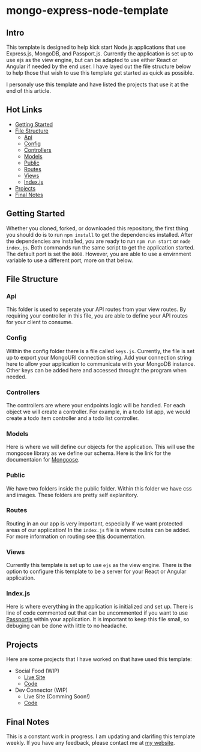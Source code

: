 # mongo-express-node-template
## Intro 
This template is designed to help kick start Node.js applications that use Express.js, MongoDB, and Passport.js. Currently the application is set up to use ejs as the view engine, but can be adapted to use either React or Angular if needed by the end user. I have layed out the file structure below to help those that wish to use this template get started as quick as possible. 

I personaly use this template and have listed the projects that use it at the end of this article. 

## Hot Links 
- [Getting Started](#Getting-Started)
- [File Structure](#File-Structure)
    - [Api](#api)    
    - [Config](#config)
    - [Controllers](#controllers)
    - [Models](#models)
    - [Public](#public)
    - [Routes](#routes)
    - [Views](#views)
    - [Index.js](#index.js)
- [Projects](#projects)
- [Final Notes](#final-notes)

## Getting Started
Whether you cloned, forked, or downloaded this repository, the first thing you should do is to run `npm install` to get the dependencies installed. After the dependencies are installed, you are ready to run `npm run start` or `node index.js`. Both commands run the same script to get the application started. The default port is set the `8000`. However, you are able to use a envirnment variable to use a different port, more on that below.  

## File Structure 

### Api
This folder is used to seperate your API routes from your view routes. By requiring your controller in this file, you are able to define your API routes for your client to consume. 
### Config
Within the config folder there is a file called `keys.js`. Currently, the file is set up to export your MongoURI connection string. Add your connection string here to allow your application to communicate with your MongoDB instance. Other keys can be added here and accessed throught the program when needed. 
### Controllers
The controllers are where your endpoints logic will be handled. For each object we will create a controller. For example, in a todo list app, we would create a todo item controller and a todo list controller. 
### Models
Here is where we will define our objects for the application. This will use the mongoose library as we define our schema. Here is the link for the documentaion for [Mongoose](https://mongoosejs.com/docs/).
### Public
We have two folders inside the public folder. Within this folder we have css and images. These folders are pretty self explanitory. 
### Routes
Routing in an our app is very important, especially if we want protected areas of our application! In the `index.js` file is where routes can be added. For more information on routing see [this](https://expressjs.com/en/guide/routing.html) documentation. 

### Views
Currently this template is set up to use `ejs` as the view engine. There is the option to configure this template to be a server for your React or Angular application. 

### Index.js
Here is where everything in the application is initialized and set up. There is line of code commented out that can be uncommented if you want to use [Passportjs](http://www.passportjs.org/) within your application. It is important to keep this file small, so debuging can be done with little to no headache. 

## Projects 
Here are some projects that I have worked on that have used this template:
- Social Food (WIP)
    - [Live Site](https://fathomless-wildwood-53985.herokuapp.com/) 
    - [Code](https://github.com/cdthomp1/social-food)
- Dev Connector (WIP)
    - Live Site (Comming Soon!)
    - [Code](https://github.com/cdthomp1/devconnector_2.0)
## Final Notes 
This is a constant work in progress. I am updating and clarifing this template weekly. If you have any feedback, please contact me at [my website](https://cameronthompson.io/contact). 